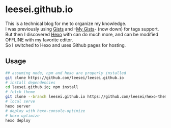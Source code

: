 # leesei.github.io

This is a technical blog for me to organize my knowledge.  
I was previously using [Gists](https://gist.github.com/) and -[My Gists](https://www.mygists.info/)- (now down) for tags support.  
But then I discovered [Hexo](http://hexo.io/) with can do much more, and can be modified OFFLINE with my favorite editor.  
So I switched to Hexo and uses Github pages for hosting.

## Usage

```sh
## assuming node, npm and hexo are properly installed
git clone https://github.com/leesei/leesei.github.io
# install dependencies
cd leesei.github.io; npm install
# fetch theme
git clone --branch leesei.github.io https://github.com/leesei/hexo-theme-codeland.git themes/freemind
# local serve
hexo server
# deploy with hexo-console-optimize
# hexo optimize
hexo deploy
```
